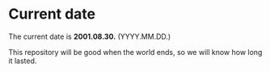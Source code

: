 # Current date

The current date is **2001.08.30.** (YYYY.MM.DD.)

This repository will be good when the world ends, so we will know how long it lasted.